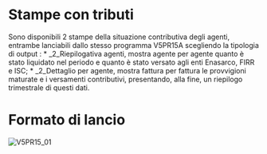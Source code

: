 # Stampe con tributi
Sono disponibili 2 stampe della situazione contributiva degli agenti, entrambe lanciabili dallo stesso programma V5PR15A scegliendo la tipologia di output : 
 \* _2_Riepilogativa agenti, mostra agente per agente quanto è stato liquidato nel periodo e quanto è stato versato agli enti Enasarco, FIRR e ISC;
 \* _2_Dettaglio per agente, mostra fattura per fattura le provvigioni maturate e i versamenti contributivi, presentando, alla fine, un riepilogo trimestrale di questi dati.

# Formato di lancio
![V5PR15_01](http://doc.smeup.com/immagini/MBDOC_OGG-P_V5PR15/V5PR15_01.png)